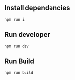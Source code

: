 ## Install dependencies
```bash
npm run i
```

## Run developer 
```bash
npm run dev
```

## Run Build
```bash
npm run build
```